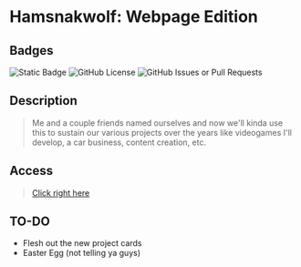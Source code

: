 
# Hamsnakwolf: Webpage Edition

## Badges

![Static Badge](https://img.shields.io/badge/STATUS-Under_Development-blue?style=for-the-badge&logo=html5&logoColor=ffffff) ![GitHub License](https://img.shields.io/github/license/alexeiman/hamsnakwolf.github.io?style=for-the-badge) ![GitHub Issues or Pull Requests](https://img.shields.io/github/issues/alexeiman/hamsnakwolf.github.io?style=for-the-badge)

## Description

> Me and a couple friends named ourselves and now we'll kinda use this to sustain our various projects over the years like videogames
> I'll develop, a car business, content creation, etc.

## Access

> [Click right here](https://alexeiman.github.io/hamsnakwolf.github.io/)

## TO-DO

* Flesh out the new project cards
* Easter Egg (not telling ya guys)
